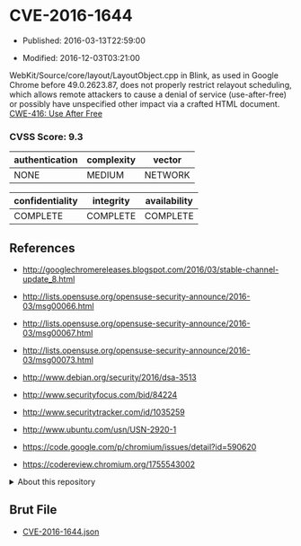 # CVE-2016-1644

- Published: 2016-03-13T22:59:00

- Modified: 2016-12-03T03:21:00

WebKit/Source/core/layout/LayoutObject.cpp in Blink, as used in Google Chrome before 49.0.2623.87, does not properly restrict relayout scheduling, which allows remote attackers to cause a denial of service (use-after-free) or possibly have unspecified other impact via a crafted HTML document. <a href="http://cwe.mitre.org/data/definitions/416.html">CWE-416: Use After Free</a>

### CVSS Score: **9.3**

| authentication | complexity | vector |
| --- | --- | --- |
| NONE | MEDIUM | NETWORK |

| confidentiality | integrity | availability |
| --- | --- | --- |
| COMPLETE | COMPLETE | COMPLETE |

## References

* http://googlechromereleases.blogspot.com/2016/03/stable-channel-update_8.html

* http://lists.opensuse.org/opensuse-security-announce/2016-03/msg00066.html

* http://lists.opensuse.org/opensuse-security-announce/2016-03/msg00067.html

* http://lists.opensuse.org/opensuse-security-announce/2016-03/msg00073.html

* http://www.debian.org/security/2016/dsa-3513

* http://www.securityfocus.com/bid/84224

* http://www.securitytracker.com/id/1035259

* http://www.ubuntu.com/usn/USN-2920-1

* https://code.google.com/p/chromium/issues/detail?id=590620

* https://codereview.chromium.org/1755543002

<details>
<summary>About this repository</summary> 

  This repository is part of the project [Live Hack CVE](https://github.com/Live-Hack-CVE). Main website can be found [www.live-hack.org](https://www.live-hack.org) 
  
  Made by [Sn0wAlice](https://github.com/Sn0wAlice) for the people that care about security and need to have a feed of the latest CVEs. Hope you enjoy it, don't forget to star the repo and follow me on [Twitter](https://twitter.com/Sn0wAlice) and [Github](https://github.com/Sn0wAlice). And that is my [personnal website](https://www.alice-snow.me/)

  - [Home Page](https://github.com/Live-Hack-CVE)
  - [Framework](https://github.com/Live-Hack-CVE/cve-framework)
  - [CVE database](https://github.com/Live-Hack-CVE/full_database)
  - [Changelog](https://github.com/Live-Hack-CVE/Changelog)
</details>

## Brut File

* [CVE-2016-1644.json](https://raw.githubusercontent.com/Live-Hack-CVE/full_database/main/cves/2016/CVE-2016-1644.json)

